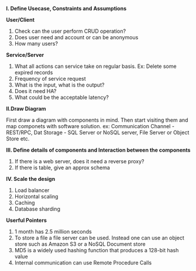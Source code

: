 **I. Define Usecase, Constraints and Assumptions**

**User/Client**

1. Check can the user perform CRUD operation?
2. Does user need and account or can be anonymous
3. How many users? 

**Service/Server**

1. What all actions can service take on regular basis. Ex: Delete some expired records
2. Frequency of service request
3. What is the input, what is the output?
4. Does it need HA?
5. What could be the acceptable latency?

**II.Draw Diagram**

First draw a diagram with components in mind. Then start visiting them and map componets with software solution.
ex: Communication Channel - REST/RPC, Dat Storage - SQL Server or NoSQL server, File Server or Object Store etc. 

**III. Define details of components and Interaction between the components**

1. If there is a web server, does it need a reverse proxy?
2. If there is table, give an approx schema

**IV. Scale the design**
1. Load balancer
2. Horizontal scaling
3. Caching
4. Database sharding

**Userful Pointers**
1. 1 month has 2.5 million seconds
2. To store a file a file server can be used. Instead one can use an object store such as Amazon S3 or a NoSQL Document store
3. MD5 is a widely used hashing function that produces a 128-bit hash value
4. Internal communication can use Remote Procedure Calls

